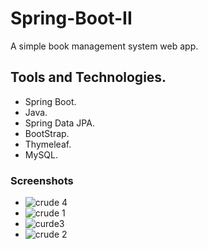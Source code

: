 # Spring-Boot-II

A simple book management system web app.
## Tools and Technologies.
- Spring Boot.
- Java.
- Spring Data JPA.
- BootStrap.
- Thymeleaf.
- MySQL. 

### Screenshots

- ![crude 4](https://github.com/kasydev/Spring-Boot-II/assets/125959390/37b38a73-f66f-4d75-94de-96019140c514)
- ![crude 1](https://github.com/kasydev/Spring-Boot-II/assets/125959390/31fe1cb6-4740-418d-a396-d002838c5c31)
- ![curde3](https://github.com/kasydev/Spring-Boot-II/assets/125959390/9d8d2ce1-e353-4faf-98ef-b775533c5503)
- ![crude 2](https://github.com/kasydev/Spring-Boot-II/assets/125959390/2fd01af7-f058-4919-ad36-bbd5efbc9968)

